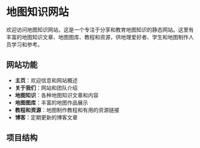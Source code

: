# 地图知识网站

欢迎访问地图知识网站，这是一个专注于分享和教育地图知识的静态网站。这里有丰富的地图知识文章、地图图库、教程和资源，供地理爱好者、学生和地图制作人员学习和参考。

## 网站功能

- **主页**：欢迎信息和网站概述
- **关于我们**：网站和团队介绍
- **地图知识**：各种地图知识文章和内容
- **地图图库**：丰富的地图作品展示
- **教程和资源**：地图制作教程和有用的资源链接
- **博客**：定期更新的博客文章

## 项目结构

